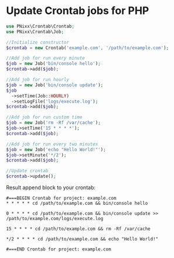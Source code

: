 # Update Crontab jobs for PHP

```php
use PNixx\Crontab\Crontab;
use PNixx\Crontab\Job;

//Initialize constructor
$crontab = new Crontab('example.com', '/path/to/example.com');

//Add job for run every minute
$job = new Job('bin/console hello');
$crontab->add($job);

//Add job for run hourly
$job = new Job('bin/console update');
$job
  ->setTime(Job::HOURLY)
  ->setLogFile('logs/execute.log');
$crontab->add($job);

//Add job for run custom time
$job = new Job('rm -Rf /var/cache');
$job->setTime('15 * * * *');
$crontab->add($job);

//Add job for run every two minutes
$job = new Job('echo "Hello World!"');
$job->setMinute('*/2');
$crontab->add($job);

//Update crontab
$crontab->update();

```

Result append block to your crontab:

	#===BEGIN Crontab for project: example.com
	* * * * * cd /path/to/example.com && bin/console hello
	
	0 * * * * cd /path/to/example.com && bin/console update >> /path/to/example.com/logs/execute.log
	
	15 * * * * cd /path/to/example.com && rm -Rf /var/cache
	
	*/2 * * * * cd /path/to/example.com && echo "Hello World!"
	
	#===END Crontab for project: example.com

